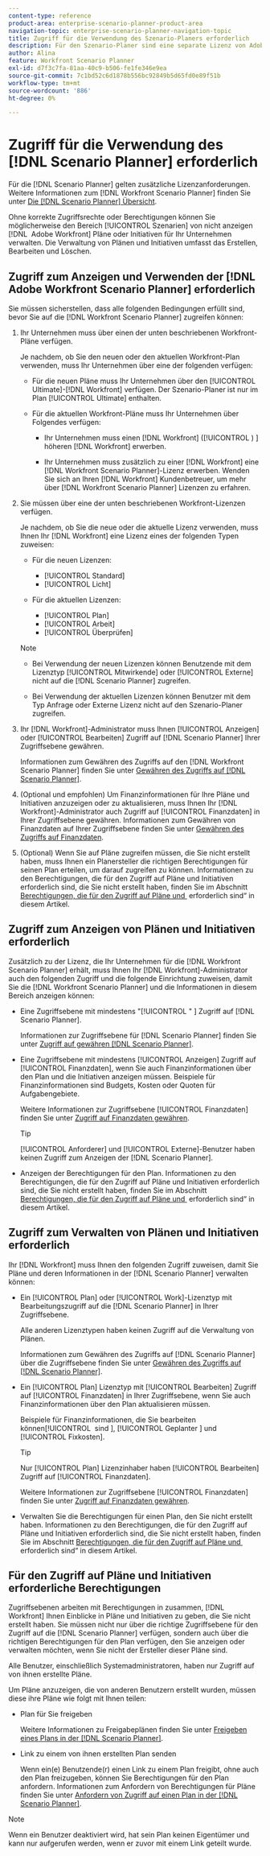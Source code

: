 ```yaml
---
content-type: reference
product-area: enterprise-scenario-planner-product-area
navigation-topic: enterprise-scenario-planner-navigation-topic
title: Zugriff für die Verwendung des Szenario-Planers erforderlich
description: Für den Szenario-Planer sind eine separate Lizenz von Adobe Workfront und zusätzlicher Zugriff erforderlich.
author: Alina
feature: Workfront Scenario Planner
exl-id: d7f3c7fa-81aa-40c9-b506-fe1fe346e9ea
source-git-commit: 7c1bd52c6d1878b556bc92849b5d65fd0e89f51b
workflow-type: tm+mt
source-wordcount: '886'
ht-degree: 0%

---
```


# Zugriff für die Verwendung des [!DNL Scenario Planner] erforderlich

<!--Audited: 04/2024-->

Für die [!DNL Scenario Planner] gelten zusätzliche Lizenzanforderungen. Weitere Informationen zum [!DNL Workfront Scenario Planner] finden Sie unter [Die [!DNL Scenario Planner] Übersicht](../scenario-planner/scenario-planner-overview.md).

<!--
might need to add information about the permissions to plans/ initiatives if those will be coming later?
-->

Ohne korrekte Zugriffsrechte oder Berechtigungen können Sie möglicherweise den Bereich [!UICONTROL Szenarien] von nicht anzeigen [!DNL &#x200B; Adobe Workfront] Pläne oder Initiativen für Ihr Unternehmen verwalten. Die Verwaltung von Plänen und Initiativen umfasst das Erstellen, Bearbeiten und Löschen.

## Zugriff zum Anzeigen und Verwenden der [!DNL Adobe Workfront Scenario Planner] erforderlich

Sie müssen sicherstellen, dass alle folgenden Bedingungen erfüllt sind, bevor Sie auf die [!DNL Workfront Scenario Planner] zugreifen können:

1. Ihr Unternehmen muss über einen der unten beschriebenen Workfront-Pläne verfügen.

   Je nachdem, ob Sie den neuen oder den aktuellen Workfront-Plan verwenden, muss Ihr Unternehmen über eine der folgenden verfügen:

   * Für die neuen Pläne muss Ihr Unternehmen über den [!UICONTROL Ultimate]-[!DNL Workfront] verfügen. Der Szenario-Planer ist nur im Plan [!UICONTROL Ultimate] enthalten.

   * Für die aktuellen Workfront-Pläne muss Ihr Unternehmen über Folgendes verfügen:

      * Ihr Unternehmen muss einen [!DNL Workfront] ([!UICONTROL ) &#x200B;] höheren [!DNL Workfront] erwerben.

      * Ihr Unternehmen muss zusätzlich zu einer [!DNL Workfront] eine [!DNL Workfront Scenario Planner]-Lizenz erwerben. Wenden Sie sich an Ihren [!DNL Workfront] Kundenbetreuer, um mehr über [!DNL Workfront Scenario Planner] Lizenzen zu erfahren.

1. Sie müssen über eine der unten beschriebenen Workfront-Lizenzen verfügen.

   Je nachdem, ob Sie die neue oder die aktuelle Lizenz verwenden, muss Ihnen Ihr [!DNL Workfront] eine Lizenz eines der folgenden Typen zuweisen:

   * Für die neuen Lizenzen:
      * [!UICONTROL Standard]
      * [!UICONTROL Licht]

   * Für die aktuellen Lizenzen:

      * [!UICONTROL Plan]
      * [!UICONTROL Arbeit]
      * [!UICONTROL Überprüfen]

   >[!NOTE]
   > 
   >* Bei Verwendung der neuen Lizenzen können Benutzende mit dem Lizenztyp [!UICONTROL Mitwirkende] oder [!UICONTROL Externe] nicht auf die [!DNL Scenario Planner] zugreifen.
   >
   >* Bei Verwendung der aktuellen Lizenzen können Benutzer mit dem Typ Anfrage oder Externe Lizenz nicht auf den Szenario-Planer zugreifen.

1. Ihr [!DNL Workfront]-Administrator muss Ihnen [!UICONTROL Anzeigen] oder [!UICONTROL Bearbeiten] Zugriff auf [!DNL Scenario Planner] Ihrer Zugriffsebene gewähren.

   Informationen zum Gewähren des Zugriffs auf den [!DNL Workfront Scenario Planner] finden Sie unter [Gewähren des Zugriffs auf [!DNL Scenario Planner]](../administration-and-setup/add-users/configure-and-grant-access/grant-access-sp.md).

1. (Optional und empfohlen) Um Finanzinformationen für Ihre Pläne und Initiativen anzuzeigen oder zu aktualisieren, muss Ihnen Ihr [!DNL Workfront]-Administrator auch Zugriff auf [!UICONTROL Finanzdaten] in Ihrer Zugriffsebene gewähren. Informationen zum Gewähren von Finanzdaten auf Ihrer Zugriffsebene finden Sie unter [Gewähren des Zugriffs auf Finanzdaten](../administration-and-setup/add-users/configure-and-grant-access/grant-access-financial.md).

1. (Optional) Wenn Sie auf Pläne zugreifen müssen, die Sie nicht erstellt haben, muss Ihnen ein Planersteller die richtigen Berechtigungen für seinen Plan erteilen, um darauf zugreifen zu können. Informationen zu den Berechtigungen, die für den Zugriff auf Pläne und Initiativen erforderlich sind, die Sie nicht erstellt haben, finden Sie im Abschnitt [Berechtigungen, die für den Zugriff auf Pläne und &#x200B;](#permissions-needed-to-access-plans-and-initiatives) erforderlich sind“ in diesem Artikel.

<!--this used to be true but not anymore:
  <li data-mc-conditions="QuicksilverOrClassic.Draft mode"> <p>(NOTE: this is no longer needed) </p> <p>Your Workfront administrator must assign you a layout template that includes the Scenarios area in the Main Menu. </p> <p>For information about customizing the Main Menu in a layout template, see <a href="../administration-and-setup/customize-workfront/use-layout-templates/customize-main-menu.md" class="MCXref xref" xrefformat="{para}">Customize the Main Menu using a layout template</a>. </p> <p>For information about assigning users to a Layout Template, see <a href="../administration-and-setup/customize-workfront/use-layout-templates/assign-users-to-layout-template.md" class="MCXref xref" xrefformat="{para}">Assign users to a layout template</a>.</p> </li>
  -->

## Zugriff zum Anzeigen von Plänen und Initiativen erforderlich

Zusätzlich zu der Lizenz, die Ihr Unternehmen für die [!DNL Workfront Scenario Planner] erhält, muss Ihnen Ihr [!DNL Workfront]-Administrator auch den folgenden Zugriff und die folgende Einrichtung zuweisen, damit Sie die [!DNL Workfront Scenario Planner] und die Informationen in diesem Bereich anzeigen können:

* Eine Zugriffsebene mit mindestens &quot;[!UICONTROL &quot; &#x200B;] Zugriff auf [!DNL Scenario Planner].

  Informationen zur Zugriffsebene für [!DNL Scenario Planner] finden Sie unter [Zugriff auf gewähren [!DNL Scenario Planner]](../administration-and-setup/add-users/configure-and-grant-access/grant-access-sp.md).

* Eine Zugriffsebene mit mindestens [!UICONTROL Anzeigen] Zugriff auf [!UICONTROL Finanzdaten], wenn Sie auch Finanzinformationen über den Plan und die Initiativen anzeigen müssen. Beispiele für Finanzinformationen sind Budgets, Kosten oder Quoten für Aufgabengebiete.

  Weitere Informationen zur Zugriffsebene [!UICONTROL Finanzdaten] finden Sie unter [Zugriff auf Finanzdaten gewähren](../administration-and-setup/add-users/configure-and-grant-access/grant-access-financial.md).

  >[!TIP]
  >
  >[!UICONTROL Anforderer] und [!UICONTROL Externe]-Benutzer haben keinen Zugriff zum Anzeigen der [!DNL Scenario Planner].

* Anzeigen der Berechtigungen für den Plan. Informationen zu den Berechtigungen, die für den Zugriff auf Pläne und Initiativen erforderlich sind, die Sie nicht erstellt haben, finden Sie im Abschnitt [Berechtigungen, die für den Zugriff auf Pläne und &#x200B;](#permissions-needed-to-access-plans-and-initiatives) erforderlich sind“ in diesem Artikel.

## Zugriff zum Verwalten von Plänen und Initiativen erforderlich

Ihr [!DNL Workfront] muss Ihnen den folgenden Zugriff zuweisen, damit Sie Pläne und deren Informationen in der [!DNL Scenario Planner] verwalten können:

* Ein [!UICONTROL Plan] oder [!UICONTROL Work]-Lizenztyp mit Bearbeitungszugriff auf die [!DNL Scenario Planner] in Ihrer Zugriffsebene.

  Alle anderen Lizenztypen haben keinen Zugriff auf die Verwaltung von Plänen.

  Informationen zum Gewähren des Zugriffs auf [!DNL Scenario Planner] über die Zugriffsebene finden Sie unter [Gewähren des Zugriffs auf [!DNL Scenario Planner]](../administration-and-setup/add-users/configure-and-grant-access/grant-access-sp.md).

* Ein [!UICONTROL Plan] Lizenztyp mit [!UICONTROL Bearbeiten] Zugriff auf [!UICONTROL Finanzdaten] in Ihrer Zugriffsebene, wenn Sie auch Finanzinformationen über den Plan aktualisieren müssen.

  Beispiele für Finanzinformationen, die Sie bearbeiten können[!UICONTROL &#x200B; sind &#x200B;], [!UICONTROL Geplanter &#x200B;] und [!UICONTROL Fixkosten].

  >[!TIP]
  >
  >Nur [!UICONTROL Plan] Lizenzinhaber haben [!UICONTROL Bearbeiten] Zugriff auf [!UICONTROL Finanzdaten].

  Weitere Informationen zur Zugriffsebene [!UICONTROL Finanzdaten] finden Sie unter [Zugriff auf Finanzdaten gewähren](../administration-and-setup/add-users/configure-and-grant-access/grant-access-financial.md).

* Verwalten Sie die Berechtigungen für einen Plan, den Sie nicht erstellt haben. Informationen zu den Berechtigungen, die für den Zugriff auf Pläne und Initiativen erforderlich sind, die Sie nicht erstellt haben, finden Sie im Abschnitt [Berechtigungen, die für den Zugriff auf Pläne und &#x200B;](#permissions-needed-to-access-plans-and-initiatives) erforderlich sind“ in diesem Artikel.

## Für den Zugriff auf Pläne und Initiativen erforderliche Berechtigungen

Zugriffsebenen arbeiten mit Berechtigungen in zusammen, [!DNL Workfront] Ihnen Einblicke in Pläne und Initiativen zu geben, die Sie nicht erstellt haben. Sie müssen nicht nur über die richtige Zugriffsebene für den Zugriff auf die [!DNL Scenario Planner] verfügen, sondern auch über die richtigen Berechtigungen für den Plan verfügen, den Sie anzeigen oder verwalten möchten, wenn Sie nicht der Ersteller dieser Pläne sind.

Alle Benutzer, einschließlich Systemadministratoren, haben nur Zugriff auf von ihnen erstellte Pläne.

Um Pläne anzuzeigen, die von anderen Benutzern erstellt wurden, müssen diese ihre Pläne wie folgt mit Ihnen teilen:

* Plan für Sie freigeben

  Weitere Informationen zu Freigabeplänen finden Sie unter [Freigeben eines Plans in der [!DNL Scenario Planner]](../scenario-planner/share-a-plan.md).

* Link zu einem von ihnen erstellten Plan senden

  Wenn ein(e) Benutzende(r) einen Link zu einem Plan freigibt, ohne auch den Plan freizugeben, können Sie Berechtigungen für den Plan anfordern. Informationen zum Anfordern von Berechtigungen für Pläne finden Sie unter [Anfordern von Zugriff auf einen Plan in der [!DNL Scenario Planner]](../scenario-planner/request-access-to-plan.md).

>[!NOTE]
>
>Wenn ein Benutzer deaktiviert wird, hat sein Plan keinen Eigentümer und kann nur aufgerufen werden, wenn er zuvor mit einem Link geteilt wurde.



